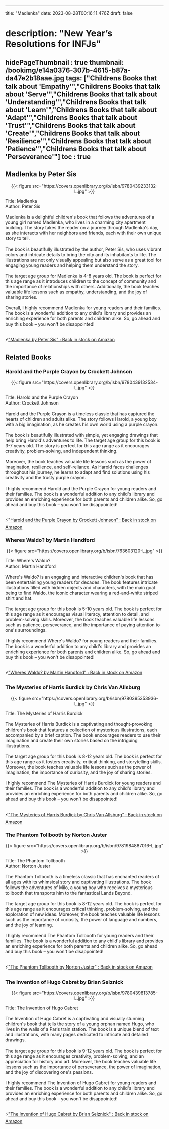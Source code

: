 
---
title: "Madlenka"
date: 2023-08-28T00:16:11.476Z
draft: false
# description: "New Year’s Resolutions for INFJs"
hidePageThumbnail : true
thumbnail: /bookimg/e14a0376-307b-4615-b87a-da47e2b18aae.jpg
tags: ["Childrens Books that talk about 'Empathy'","Childrens Books that talk about 'Serve'","Childrens Books that talk about 'Understanding'","Childrens Books that talk about 'Learn'","Childrens Books that talk about 'Adapt'","Childrens Books that talk about 'Trust'","Childrens Books that talk about 'Create'","Childrens Books that talk about 'Resilience'","Childrens Books that talk about 'Patience'","Childrens Books that talk about 'Perseverance'"]
toc : true
---
## Madlenka by Peter Sis

<center>
{{< figure src="https://covers.openlibrary.org/b/isbn/9780439233132-L.jpg" >}}
</center>

Title: Madlenka</br>
Author: Peter Sis</br></br>
Madlenka is a delightful children's book that follows the adventures of a young girl named Madlenka, who lives in a charming city apartment building. The story takes the reader on a journey through Madlenka's day, as she interacts with her neighbors and friends, each with their own unique story to tell.</br></br>
The book is beautifully illustrated by the author, Peter Sis, who uses vibrant colors and intricate details to bring the city and its inhabitants to life. The illustrations are not only visually appealing but also serve as a great tool for engaging young readers and helping them understand the story.</br></br>
The target age group for Madlenka is 4-8 years old. The book is perfect for this age range as it introduces children to the concept of community and the importance of relationships with others. Additionally, the book teaches valuable life lessons such as empathy, understanding, and the joy of sharing stories.</br></br>
Overall, I highly recommend Madlenka for young readers and their families. The book is a wonderful addition to any child's library and provides an enriching experience for both parents and children alike. So, go ahead and buy this book – you won't be disappointed!</br></br>

<p>⚡<a id="aflink" href="https://www.amazon.com/gp/search?ie=UTF8&tag=klayu00-20&linkCode=ur2&linkId=6639bed89a8ad8dd2705e40644eb43d3&camp=1789&creative=9325&index=books&keywords=Madlenka by Peter Sis" class="one" target="_blank" title='"Madlenka by Peter Sis" : Back in stock on Amazon'>"Madlenka by Peter Sis" : Back in stock on Amazon</a></p>

## Related Books
### Harold and the Purple Crayon by Crockett Johnson
<center>
{{< figure src="https://covers.openlibrary.org/b/isbn/9780439132534-L.jpg" >}}
</center>

Title: Harold and the Purple Crayon</br>
Author: Crockett Johnson</br></br>
Harold and the Purple Crayon is a timeless classic that has captured the hearts of children and adults alike. The story follows Harold, a young boy with a big imagination, as he creates his own world using a purple crayon.</br></br>
The book is beautifully illustrated with simple, yet engaging drawings that help bring Harold's adventures to life. The target age group for this book is 3-7 years old. The story is perfect for this age range as it encourages creativity, problem-solving, and independent thinking.</br></br>
Moreover, the book teaches valuable life lessons such as the power of imagination, resilience, and self-reliance. As Harold faces challenges throughout his journey, he learns to adapt and find solutions using his creativity and the trusty purple crayon.</br></br>
I highly recommend Harold and the Purple Crayon for young readers and their families. The book is a wonderful addition to any child's library and provides an enriching experience for both parents and children alike. So, go ahead and buy this book – you won't be disappointed!</br></br>

<p>⚡<a id="aflink" href="https://www.amazon.com/gp/search?ie=UTF8&tag=klayu00-20&linkCode=ur2&linkId=6639bed89a8ad8dd2705e40644eb43d3&camp=1789&creative=9325&index=books&keywords=Harold and the Purple Crayon by Crockett Johnson" class="one" target="_blank" title='"Harold and the Purple Crayon by Crockett Johnson" : Back in stock on Amazon'>"Harold and the Purple Crayon by Crockett Johnson" : Back in stock on Amazon</a></p>

### Wheres Waldo? by Martin Handford
<center>
{{< figure src="https://covers.openlibrary.org/b/isbn/763603120-L.jpg" >}}
</center>

Title: Where's Waldo?</br>
Author: Martin Handford</br></br>
Where's Waldo? is an engaging and interactive children's book that has been entertaining young readers for decades. The book features intricate illustrations filled with hidden objects and characters, with the main goal being to find Waldo, the iconic character wearing a red-and-white striped shirt and hat.</br></br>
The target age group for this book is 5-10 years old. The book is perfect for this age range as it encourages visual literacy, attention to detail, and problem-solving skills. Moreover, the book teaches valuable life lessons such as patience, perseverance, and the importance of paying attention to one's surroundings.</br></br>
I highly recommend Where's Waldo? for young readers and their families. The book is a wonderful addition to any child's library and provides an enriching experience for both parents and children alike. So, go ahead and buy this book – you won't be disappointed!</br></br>

<p>⚡<a id="aflink" href="https://www.amazon.com/gp/search?ie=UTF8&tag=klayu00-20&linkCode=ur2&linkId=6639bed89a8ad8dd2705e40644eb43d3&camp=1789&creative=9325&index=books&keywords=Wheres Waldo? by Martin Handford" class="one" target="_blank" title='"Wheres Waldo? by Martin Handford" : Back in stock on Amazon'>"Wheres Waldo? by Martin Handford" : Back in stock on Amazon</a></p>

### The Mysteries of Harris Burdick by Chris Van Allsburg
<center>
{{< figure src="https://covers.openlibrary.org/b/isbn/9780395353936-L.jpg" >}}
</center>

Title: The Mysteries of Harris Burdick</br></br>
The Mysteries of Harris Burdick is a captivating and thought-provoking children's book that features a collection of mysterious illustrations, each accompanied by a brief caption. The book encourages readers to use their imagination and create their own stories based on the intriguing illustrations.</br></br>
The target age group for this book is 8-12 years old. The book is perfect for this age range as it fosters creativity, critical thinking, and storytelling skills. Moreover, the book teaches valuable life lessons such as the power of imagination, the importance of curiosity, and the joy of sharing stories.</br></br>
I highly recommend The Mysteries of Harris Burdick for young readers and their families. The book is a wonderful addition to any child's library and provides an enriching experience for both parents and children alike. So, go ahead and buy this book – you won't be disappointed!</br></br>

<p>⚡<a id="aflink" href="https://www.amazon.com/gp/search?ie=UTF8&tag=klayu00-20&linkCode=ur2&linkId=6639bed89a8ad8dd2705e40644eb43d3&camp=1789&creative=9325&index=books&keywords=The Mysteries of Harris Burdick by Chris Van Allsburg" class="one" target="_blank" title='"The Mysteries of Harris Burdick by Chris Van Allsburg" : Back in stock on Amazon'>"The Mysteries of Harris Burdick by Chris Van Allsburg" : Back in stock on Amazon</a></p>

### The Phantom Tollbooth by Norton Juster
<center>
{{< figure src="https://covers.openlibrary.org/b/isbn/9781984887016-L.jpg" >}}
</center>

Title: The Phantom Tollbooth</br>
Author: Norton Juster</br></br>
The Phantom Tollbooth is a timeless classic that has enchanted readers of all ages with its whimsical story and captivating illustrations. The book follows the adventures of Milo, a young boy who receives a mysterious tollbooth that transports him to the fantastical Lands Beyond.</br></br>
The target age group for this book is 8-12 years old. The book is perfect for this age range as it encourages critical thinking, problem-solving, and the exploration of new ideas. Moreover, the book teaches valuable life lessons such as the importance of curiosity, the power of language and numbers, and the joy of learning.</br></br>
I highly recommend The Phantom Tollbooth for young readers and their families. The book is a wonderful addition to any child's library and provides an enriching experience for both parents and children alike. So, go ahead and buy this book – you won't be disappointed!</br></br>

<p>⚡<a id="aflink" href="https://www.amazon.com/gp/search?ie=UTF8&tag=klayu00-20&linkCode=ur2&linkId=6639bed89a8ad8dd2705e40644eb43d3&camp=1789&creative=9325&index=books&keywords=The Phantom Tollbooth by Norton Juster" class="one" target="_blank" title='"The Phantom Tollbooth by Norton Juster" : Back in stock on Amazon'>"The Phantom Tollbooth by Norton Juster" : Back in stock on Amazon</a></p>

### The Invention of Hugo Cabret by Brian Selznick
<center>
{{< figure src="https://covers.openlibrary.org/b/isbn/9780439813785-L.jpg" >}}
</center>

Title: The Invention of Hugo Cabret</br></br>
The Invention of Hugo Cabret is a captivating and visually stunning children's book that tells the story of a young orphan named Hugo, who lives in the walls of a Paris train station. The book is a unique blend of text and illustrations, with many pages dedicated to intricate and detailed drawings.</br></br>
The target age group for this book is 9-12 years old. The book is perfect for this age range as it encourages creativity, problem-solving, and an appreciation for history and art. Moreover, the book teaches valuable life lessons such as the importance of perseverance, the power of imagination, and the joy of discovering one's passions.</br></br>
I highly recommend The Invention of Hugo Cabret for young readers and their families. The book is a wonderful addition to any child's library and provides an enriching experience for both parents and children alike. So, go ahead and buy this book – you won't be disappointed!</br></br>

<p>⚡<a id="aflink" href="https://www.amazon.com/gp/search?ie=UTF8&tag=klayu00-20&linkCode=ur2&linkId=6639bed89a8ad8dd2705e40644eb43d3&camp=1789&creative=9325&index=books&keywords=The Invention of Hugo Cabret by Brian Selznick" class="one" target="_blank" title='"The Invention of Hugo Cabret by Brian Selznick" : Back in stock on Amazon'>"The Invention of Hugo Cabret by Brian Selznick" : Back in stock on Amazon</a></p>
